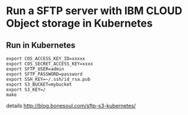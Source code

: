 # Run a SFTP server with IBM CLOUD Object storage in Kubernetes




## Run in Kubernetes
```
export COS_ACCESS_KEY_ID=xxxxx
export COS_SECRET_ACCESS_KEY=xxxx
export SFTP_USER=admin
export SFTP_PASSWORD=password
export SSH_KEY=~/.ssh/id_rsa.pub
export S3_BUCKET=mybucket
export S3_KEY=/
make
```

details http://blog.bonesoul.com/sftp-s3-kubernetes/